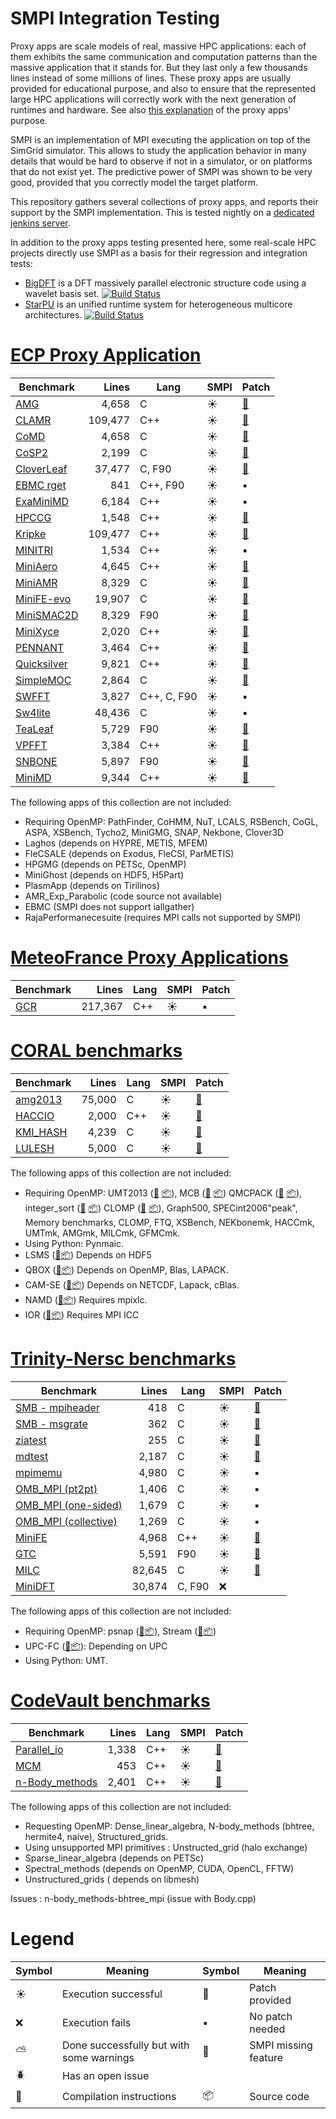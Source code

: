 # SMPI Integration Testing

Proxy apps are scale models of real, massive HPC applications: each of
them exhibits the same communication and computation patterns than the
massive application that it stands for. But they last only a few
thousands lines instead of some millions of lines. These proxy apps
are usually provided for educational purpose, and also to ensure that
the represented large HPC applications will correctly work with the
next generation of runtimes and hardware. See also [this
explanation](http://lightsighter.org/posts/miniappredicament.html) of
the proxy apps' purpose.

SMPI is an implementation of MPI executing the application on top of
the SimGrid simulator. This allows to study the application behavior
in many details that would be hard to observe if not in a simulator,
or on platforms that do not exist yet. The predictive power of SMPI
was shown to be very good, provided that you correctly model the
target platform.

This repository gathers several collections of proxy apps, and reports
their support by the SMPI implementation. This is tested nightly on a
[dedicated jenkins server](https://ci.inria.fr/simgrid/job/SMPI-proxy-apps-multi/build_mode=SMPI,label=proxy-apps/test/?width=800&height=600).

In addition to the proxy apps testing presented here, some real-scale
HPC projects directly use SMPI as a basis for their regression and
integration tests:

  - [BigDFT](http://bigdft.org>BigDFT) is a DFT massively parallel
    electronic structure code using a wavelet basis set.
    [![Build Status](https://ci.inria.fr/simgrid/buildStatus/icon?job=SimGrid-BigDFT)](https://ci.inria.fr/simgrid/job/SimGrid-BigDFT/)
  - [StarPU](http://starpu.gforge.inria.fr/) is an unified runtime
    system for heterogeneous multicore architectures.
    [![Build Status](https://ci.inria.fr/simgrid/buildStatus/icon?job=SimGrid-StarPU)](https://ci.inria.fr/simgrid/job/SimGrid-StarPU/)

# [ECP Proxy Application](https://proxyapps.exascaleproject.org/app/)

| Benchmark                          | Lines   | Lang        | SMPI    | Patch                                                                                  |
|------------------------------------|--------:|-------------|---------|----------------------------------------------------------------------------------------|
| [AMG](ECP.org#amg)                 | 4,658   | C           | :sunny: | [:ticket:](src/ECP/AMG/patch_AMG.diff)                                                 |
| [CLAMR](ECP.org#clamr)             | 109,477 | C++         | :sunny: | [:ticket:](src/ECP/CLAMR/patch_clamr)                                                  |
| [CoMD](ECP.org#comd)               | 4,658   | C           | :sunny: | [:ticket:](src/ECP/CoMD/patch_CoMD.diff)                                               |
| [CoSP2](ECP.org#cosp2)             | 2,199   | C           | :sunny: | [:ticket:](src/ECP/CoSP2/patch_CoSP2.diff)                                             |
| [CloverLeaf](ECP.org#cloverleaf)   | 37,477  | C, F90      | :sunny: | [:ticket:](Mantevo.org#cloverleaf)                                                     |
| [EBMC rget](ECP.org#ebmc)          | 841     | C++, F90    | :sunny: | :black_small_square:                                                                   |
| [ExaMiniMD](ECP.org#examinimd)     | 6,184   | C++         | :sunny: | :black_small_square:                                                                   |
| [HPCCG](ECP.org#hpccg)             | 1,548   | C++         | :sunny: | [:ticket:](src/ECP/HPCCG/patch_HPCCG.diff)                                             |
| [Kripke](ECP.org#kriple)           | 109,477 | C++         | :sunny: | [:ticket:](src/ECP/kripke/patch_kripke.diff)                                           |
| [MINITRI](ECP.org#minitri)         | 1,534   | C++         | :sunny: | :black_small_square:                                                                   |
| [MiniAero](ECP.org#miniaero)       | 4,645   | C++         | :sunny: | [:ticket:](src/ECP/miniAero/patch_makefile.diff)                                       |
| [MiniAMR](ECP.org#miniamr)         | 8,329   | C           | :sunny: | [:ticket:](src/ECP/MiniAMR/patch_MiniAMR.diff)                                         |
| [MiniFE-evo](ECP.org#minief)       | 19,907  | C           | :sunny: | [:ticket:](src/ECP/MiniEF-evo/patch_MiniFE.diff)                                       |
| [MiniSMAC2D](ECP.org#minismac2d)   | 8,329   | F90         | :sunny: | [:ticket:](https://github.com/simgrid/SMPI-proxy-apps/tree/master/src/ECP/MiniSMAC2D)  |
| [MiniXyce](ECP.org#minixyce)       | 2,020   | C++         | :sunny: | [:ticket:](src/ECP/MiniXyce/patch_MiniXyce.diff)                                       |
| [PENNANT](ECP.org#pennant)         | 3,464   | C++         | :sunny: | [:ticket:](https://github.com/simgrid/SMPI-proxy-apps/tree/master/src/ECP/PENNANT)     |
| [Quicksilver](ECP.org#quicksilver) | 9,821   | C++         | :sunny: | [:ticket:](https://github.com/simgrid/SMPI-proxy-apps/tree/master/src/ECP/Quicksilver) |
| [SimpleMOC](ECP.org#simplemoc)     | 2,864   | C           | :sunny: | [:ticket:](src/ECP/SimpleMOC/patch_SimpleMOC.diff)                                     |
| [SWFFT](ECP.org#swfft)             | 3,827   | C++, C, F90 | :sunny: | :black_small_square:                                                                   |
| [Sw4lite](ECP.org#sw4lite)         | 48,436  | C           | :sunny: | :black_small_square:                                                                   |
| [TeaLeaf](ECP.org#tealeaf)         | 5,729   | F90         | :sunny: | [:ticket:](src/ECP/TeaLeaf/patch_tealeaf.diff)                                         |
| [VPFFT](ECP.org#vpfft)             | 3,384   | C++         | :sunny: | [:ticket:](src/ECP/VPFFT/patch_vpfft.diff)                                             |
| [SNBONE](ECP.org#snbone)           | 5,897   | F90         | :sunny: | [:ticket:](https://github.com/simgrid/SMPI-proxy-apps/tree/master/src/ECP/SNbone)      |
| [MiniMD](ECP.org#minimd)           | 9,344   | C++         | :sunny: | [:ticket:](src/ECP/MiniMD/patch_miniMD_Makefile.diff)                                  |

The following apps of this collection are not included:
  - Requiring OpenMP: PathFinder, CoHMM, NuT, LCALS, RSBench, CoGL, ASPA, XSBench, Tycho2, MiniGMG, SNAP, Nekbone, Clover3D
  - Laghos (depends on HYPRE, METIS, MFEM)
  - FleCSALE (depends on Exodus, FleCSI, ParMETIS)
  - HPGMG (depends on PETSc, OpenMP)
  - MiniGhost (depends on HDF5, H5Part)
  - PlasmApp (depends on Tirilinos)
  - AMR_Exp_Parabolic (code source not available)
  - EBMC (SMPI does not support iallgather)
  - RajaPerformanecesuite (requires MPI calls not supported by SMPI)

# [MeteoFrance Proxy Applications](https://zenodo.org/record/1066934#.WyImghyxU5l)

| Benchmark                  | Lines   | Lang | SMPI    | Patch                |
|----------------------------|--------:|------|---------|----------------------|
| [GCR](MeteoFrance.org#gcr) | 217,367 | C++  | :sunny: | :black_small_square: |

# [CORAL benchmarks](https://asc.llnl.gov/CORAL-benchmarks/)

| Benchmark                      | Lines  | Lang | SMPI    | Patch                                                                                 |
|--------------------------------|-------:|------|---------|---------------------------------------------------------------------------------------|
| [amg2013](Coral.org#amg2013)   | 75,000 | C    | :sunny: | [:ticket:](src/Coral/AMG2013/patch_AMG2013.diff)                                      |
| [HACCIO](Coral.org#hacc_io)    | 2,000  | C++  | :sunny: | [:ticket:](src/Coral/HACC_IO/patch_HACCIO.diff)                                       |
| [KMI_HASH](Coral.org#kmi_hash) | 4,239  | C    | :sunny: | [:ticket:](https://github.com/simgrid/SMPI-proxy-apps/tree/master/src/Coral/kmi_hash) |
| [LULESH](Coral.org#lulesh)     | 5,000  | C    | :sunny: | [:ticket:](src/Coral/Lulesh/patch_lulesh.diff)                                        |

The following apps of this collection are not included:
- Requiring OpenMP: UMT2013
  ([:book:](https://asc.llnl.gov/CORAL-benchmarks/Summaries/UMT2013_Summary_v1.2.pdf)
  [:package:](https://asc.llnl.gov/CORAL-benchmarks/Throughput/UMT2013-20140204.tar.gz)),
  MCB
  ([:book:](https://asc.llnl.gov/CORAL-benchmarks/Summaries/MCB_Summary_v1.1.pdf)
  [:package:](https://asc.llnl.gov/CORAL-benchmarks/Throughput/mcb-20130723.tar.gz))
  QMCPACK
  ([:book:](https://asc.llnl.gov/CORAL-benchmarks/Summaries/QMCPACK_Summary_v1.2.pdf)
  [:package:](https://asc.llnl.gov/CORAL-benchmarks/Throughput/qmcpack-coral20131203.tar.gz)),
  integer_sort
  ([:book:](https://asc.llnl.gov/CORAL-benchmarks/Summaries/BigSort_Summary_v1.1.pdf)
  [:package:](https://asc.llnl.gov/CORAL-benchmarks/Datacentric/BigSort-20130808.tar.bz2))
  CLOMP
  ([:book:](https://asc.llnl.gov/CORAL-benchmarks/Summaries/CLOMP_Summary_v1.2.pdf)
  [:package:](https://asc.llnl.gov/CORAL-benchmarks/Skeleton/clomp_v1.2.tar.gz)),
  Graph500, SPECint2006"peak", Memory benchmarks,
  CLOMP, FTQ, XSBench, NEKbonemk, HACCmk, UMTmk, AMGmk, MILCmk,
  GFMCmk.
- Using Python: Pynmaic.
- LSMS ([:book:](https://asc.llnl.gov/CORAL-benchmarks/Summaries/LSMS_Summary_v1.1.pdf)[:package:](https://asc.llnl.gov/CORAL-benchmarks/Science/LSMS_3_rev237.tar.bz2))
  Depends on HDF5
- QBOX ([:book:](https://asc.llnl.gov/CORAL-benchmarks/Summaries/QBox_Summary_v1.2.pdf)[:package:](https://asc.llnl.gov/CORAL-benchmarks/Science/qball_r140b.tgz))
  Depends on OpenMP, Blas, LAPACK.
- CAM-SE ([:book:](https://asc.llnl.gov/CORAL-benchmarks/Summaries/CAMSE_Summary_v1.1.pdf)[:package:](https://asc.llnl.gov/CORAL-benchmarks/Throughput/homme1_3_6_mira_2.tgz))
  Depends on NETCDF, Lapack, cBlas.
- NAMD ([:book:](https://asc.llnl.gov/CORAL-benchmarks/Summaries/NAMD_Summary_v1.0.pdf)[:package:](https://asc.llnl.gov/CORAL-benchmarks/Throughput/namd-src.tar.gz))
  Requires mpixlc.
- IOR ([:book:](https://asc.llnl.gov/CORAL-benchmarks/Summaries/IOR_Summary_v1.0.pdf)[:package:](https://asc.llnl.gov/CORAL-benchmarks/Skeleton/IOR.CORAL.1.tar.gz))
  Requires MPI ICC


# [Trinity-Nersc benchmarks](http://www.nersc.gov/users/computational-systems/cori/nersc-8-procurement/trinity-nersc-8-rfp/nersc-8-trinity-benchmarks/) 

  
| Benchmark                                              |  Lines  | Lang     | SMPI    | Patch                                                                |
|--------------------------------------------------------|--------:|--------- |---------|----------------------------------------------------------------------|
| [SMB - mpiheader](Trinity-Nersc.org#smb_mpioverheader) |     418 | C        | :sunny: | [:ticket:](src/Trinity-Nersc/smb/mpi_overhead)                       |
| [SMB - msgrate](Trinity-Nersc.org#smb_msgrate)         |     362 | C        | :sunny: | [:ticket:](src/Trinity-Nersc/smb/msgrate/patch_MsgrateMakefile.diff) |
| [ziatest](Trinity-Nersc.org#ziatest)                   |     255 | C        | :sunny: | [:ticket:](src/Trinity-Nersc/ziatest)                                |
| [mdtest](Trinity-Nersc.org#mdtest)                     |   2,187 | C        | :sunny: | [:ticket:](src/Trinity-Nersc/mdtest/patch_mdtest.diff)               |
| [mpimemu](Trinity-Nersc.org#mpimemu)                   |   4,980 | C        | :sunny: | :black_small_square:                                                 |
| [OMB_MPI (pt2pt)](Trinity-Nersc.org#pt2pt)             |   1,406 | C        | :sunny: | :black_small_square:                                                 |
| [OMB_MPI (one-sided)](Trinity-Nersc.org#one-sided)     |   1,679 | C        | :sunny: | :black_small_square:                                                 |
| [OMB_MPI (collective)](Trinity-Nersc.org#collective)   |   1,269 | C        | :sunny: | :black_small_square:                                                 |
| [MiniFE](Trinity-Nersc.org#minife)                     |   4,968 | C++      | :sunny: | [:ticket:](src/Trinity-Nersc/MiniFE/patch_miniFE.diff)               |
| [GTC](Trinity-Nersc.org#gtc)                           |   5,591 | F90      | :sunny: | [:ticket:](src/Trinity-Nersc/GTC/patch_gtc.diff)                     |
| [MILC](Trinity-Nersc.org#milc)                         |  82,645 | C        | :sunny: | [:ticket:](src/Trinity-Nersc/MILC/patch_MILC.diff)                   |
| [MiniDFT](Trinity-Nersc.org#minidft)                   |  30,874 | C, F90   | :x:     |                                                                      |

The following apps of this collection are not included:
- Requiring OpenMP: psnap
  ([:book:](http://www.nersc.gov/users/computational-systems/cori/nersc-8-procurement/trinity-nersc-8-rfp/nersc-8-trinity-benchmarks/psnap/)[:package:](http://www.nersc.gov/assets/Trinity--NERSC-8-RFP/Benchmarks/June28/psnap-1.2June28.tar)),
  Stream
  ([:book:](http://www.nersc.gov/users/computational-systems/cori/nersc-8-procurement/trinity-nersc-8-rfp/nersc-8-trinity-benchmarks/stream/)[:package:](http://www.nersc.gov/assets/Trinity--NERSC-8-RFP/Benchmarks/Jan9/stream.tar))
- UPC-FC
  ([:book:](http://www.nersc.gov/users/computational-systems/cori/nersc-8-procurement/trinity-nersc-8-rfp/nersc-8-trinity-benchmarks/npb-upc-ft/)[:package:](http://www.nersc.gov/assets/Trinity--NERSC-8-RFP/Benchmarks/Jan9/UPC-FT.tar)):
  Depending on UPC
- Using Python: UMT.

# [CodeVault benchmarks](https://repository.prace-ri.eu/git/PRACE/CodeVault)
| Benchmark                                  |  Lines | Lang | SMPI    | Patch                                                         |
|--------------------------------------------|-------:|------|---------|---------------------------------------------------------------|
| [Parallel_io](CodeVault.org#parallel_io)   |  1,338 | C++  | :sunny: | [:ticket:](src/CodeVault/parallel_io/patch_basicMPIIO.diff)   |
| [MCM](CodeVault.org#mcm)                   |    453 | C++  | :sunny: | [:ticket:](src/CodeVault/monte_carlo_methods)                 |
| [n-Body_methods](CodeVault.org#dyn-sparse) |  2,401 | C++  | :sunny: | [:ticket:](src/CodeVault/n-body_methods/patch_dynSparse.diff) |

The following apps of this collection are not included:

- Requesting OpenMP: Dense_linear_algebra, N-body_methods (bhtree, hermite4, naive), Structured_grids.
- Using unsupported MPI primitives : Unstructed_grid (halo exchange)
- Sparse_linear_algebra (depends on PETSc)
- Spectral_methods (depends on OpenMP, CUDA, OpenCL, FFTW)
- Unstructured_grids ( depends on libmesh)

Issues : n-body_methods-bhtree_mpi (issue with Body.cpp)

# Legend
| Symbol         | Meaning                                  | Symbol               | Meaning              |
|----------------|------------------------------------------|----------------------|----------------------|
| :sunny:        | Execution successful                     | :ticket:             | Patch provided       |
| :x:            | Execution fails                          | :black_small_square: | No patch needed      |
| :partly_sunny: | Done successfully but with some warnings | :construction:       | SMPI missing feature |
| :beetle:       | Has an open issue                        |                      |                      |
| :book:         | Compilation instructions                 | :package:            | Source code          |
